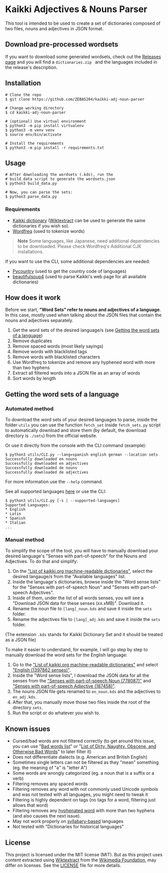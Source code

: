 # Kaikki Adjectives & Nouns Parser

This tool is intended to be used to create a set of dictionaries composed of two files, nouns and adjectives in JSON format.

## Download pre-processed wordsets
If you want to download some generated wordsets, check out the [Releases page](https://github.com/ZEBAS204/kaikki-adj-noun-parser/releases) and you will find a `dictionaries.zip ` and the languages included in the release's description.

## Installation

```console
# Clone the repo
$ git clone https://github.com/ZEBAS204/kaikki-adj-noun-parser

# Change working directory
$ cd kaikki-adj-noun-parser

# (optional) Use virtual environment
$ python3 -m pip install virtualenv
$ python3 -m venv venv
$ source env/bin/activate

# Install the requirements
$ python3 -m pip install -r requirements.txt
```

## Usage

```console
# After downloading the wordsets (.kds), run the
# build_data script to generate the wordsets.json
$ python3 build_data.py

# Now, you can parse the sets:
$ python3 parse_data.py
```

### Requirements

- [Kaikki dictionary](https://kaikki.org/dictionary/) ([Wiktextract](https://github.com/tatuylonen/wiktextract) can be used to generate the same dictionaries if you wish so).
- [Wordfreq](https://github.com/rspeer/wordfreq/) (used to tokenize words)

> **Note**
> Some languages, like Japanese, need additional dependencies to be downloaded. Please check Wordfreq's Additional CJK installations.

If you want to use the CLI, some additional dependencies are needed:

- [Pycountry](https://github.com/flyingcircusio/pycountry) (used to get the country code of languages)
- [beautifulsoup4](https://pypi.org/project/beautifulsoup4/) (used to parse Kaikki's web page for all available dictionaries)

## How does it work

Before we start, **"Word Sets" refer to nouns and adjectives of a language**.
In this case, mostly used when talking about the JSON files that contain the nouns and adjectives separately.

1. Get the word sets of the desired language/s (see [Getting the word sets of a language](#getting-the-word-sets-of-a-language))
2. Remove duplicates
3. Remove spaced words (most likely sayings)
4. Remove words with blacklisted tags
5. Remove words with blacklisted characters
6. Use Wordfreq to tokenize and remove any hyphened word with more than two hyphens
7. Extract all filtered words into a JSON file as an array of words
8. Sort words by length

## Getting the word sets of a language

### Automated method

To download the word sets of your desired languages to parse, inside the folder `utils` you can use the function `fetch_set` inside `fetch_sets.py` script to automatically download and store them (by default, the download directory is `./sets`) from the official website.

Or use it directly from the console with the CLI command (example):

```console
$ python3 utils/CLI.py --lang=spanish english german --location sets
Successfully downloaded en nouns
Successfully downloaded en adjectives
Successfully downloaded de nouns
Successfully downloaded de adjectives
```

For more information use the `--help` command.

See all supported languages [here](https://kaikki.org/dictionary) or use the CLI:

```console
$ python3 utils/CLI.py [-s | --supported-languages]
Supported Languages:
* English
* Latin
* Spanish
* Italian
...
```

### Manual method

To simplify the scope of the tool, you will have to manually download your desired language's "Senses with part-of-speech" for the Nouns and Adjectives. To do that and simplify:

1. On the ["List of kaikki.org machine-readable dictionaries"](https://kaikki.org/dictionary/), select the desired langauge/s from the "Available languages" list.
2. Inside the language's dictionaries, browse inside the "Word sense lists" for the "Senses with part-of-speech Noun" and "Senses with part-of-speech Adjectives".
3. Inside of them, under the list of all words senses, you will see a "Download JSON data for these senses (xx.xMB)". Download it.
4. Rename the noun file to `[lang]_noun.kds` and save it inside the `sets` folder.
5. Rename the adjectives file to `[lang]_adj.kds` and save it inside the `sets` folder.

(The extension `.kds` stands for Kaikki Dictionary Set and it should be treated as a JSON file)

To make it easier to understand, for example, I will go step by step to manually download the word sets for the English language:

1. Go to the ["List of kaikki.org machine-readable dictionaries"](https://kaikki.org/dictionary/) and select ["English (1397862 senses)"](https://kaikki.org/dictionary/English/index.html).
2. Inside the "Word sense lists", I download the JSON data for all the senses from the ["Senses with part-of-speech Noun (778087)"](https://kaikki.org/dictionary/English/pos-noun.html) and ["Senses with part-of-speech Adjective (187458)"](https://kaikki.org/dictionary/English/pos-adj.html).
3. The nouns JSON file gets renamed to `en_noun.kds` and the adjectives to `en_adj.kds`.
4. After that, you manually move those two files inside the root of the directory `sets`.
5. Run the script or do whatever you wish to.

## Known issues

- Cursed/bad words are not filtered correctly
  (to get around this issue, you can use "[Bad words list](https://github.com/hughsie/badwords)" or "[List of Dirty, Naughty, Obscene, and Otherwise Bad Words](https://github.com/LDNOOBW/List-of-Dirty-Naughty-Obscene-and-Otherwise-Bad-Words/)" to later filter it)
- Does not differentiate dialects (e.g. American and British English)
- Sometimes single letters can not be filtered as they "mean" something (eg. the meaning of "a" is "letter A")
- Some words are wrongly categorized (eg. a noun that is a suffix or a verb)
- Filtering removes any spaced words
- Filtering removes any word with not commonly used Unicode symbols and was not tested with all languages, you might need to tweak it
- Filtering is highly dependent on tags (no tags for a word, filtering just allows that word)
- Filtering removes any [hyphenated word](https://en.wikipedia.org/wiki/Syllabification) with more than two hyphens (and also causes the next issue).
- May not work properly on [syllabary-based](https://en.wikipedia.org/wiki/Syllabary) languages
- Not tested with "Dictionaries for historical languages"

## License

This project is licensed under the MIT license (MIT). But as this project uses content extracted using [Wiktextract](https://github.com/tatuylonen/wiktextract) from the [Wikimedia Foundation](https://www.wikimedia.org), may differ on licenses. See the [LICENSE](/LICENSE) file for more details.
